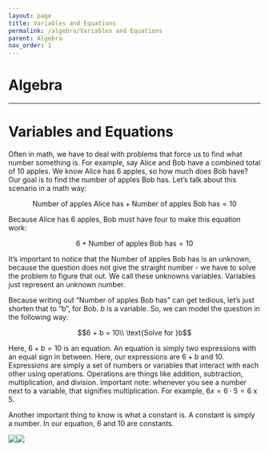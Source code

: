 ```yaml
---
layout: page
title: Variables and Equations
permalink: /algebra/Variables and Equations
parent: Algebra
nav_order: 1
---
```


# Algebra

---
# Variables and Equations

Often in math, we have to deal with problems that force us to find what number something is. For example, say Alice and Bob have a combined total of 10 apples. We know Alice has 6 apples, so how much does Bob have? Our goal is to find the number of apples Bob has. Let’s talk about this scenario in a math way:

$$\text{Number of apples Alice has} + \text{Number of apples Bob has} = 10$$

Because Alice has 6 apples, Bob must have four to make this equation work:

$$6 + \text{Number of apples Bob has} = 10$$

It’s important to notice that the Number of apples Bob has is an unknown, because the question does not give the straight number - we have to solve the problem to figure that out. We call these unknowns variables. Variables just represent an unknown number.

Because writing out “Number of apples Bob has” can get tedious, let’s just shorten that to “b”, for Bob. $b$ is a variable. So, we can model the question in the following way:

$$6 + b = 10\\
\text{Solve for }b$$

Here, $6 + b = 10$ is an equation. An equation is simply two expressions with an equal sign in between. Here, our expressions are $6 + b$ and $10$. Expressions are simply a set of numbers or variables that interact with each other using operations. Operations are things like addition, subtraction, multiplication, and division. Important note: whenever you see a number next to a variable, that signifies multiplication. For example, $6x = 6\cdot5 = 6$ x $5$.

Another important thing to know is what a constant is. A constant is simply a number. In our equation, $6$ and $10$ are constants.

![](https://lh4.googleusercontent.com/5Jm4SfoJqfxe5i2BwTKSmQK-hvhH6KZXy-t598Pd_WBXEQWO2Fnwub19D0StHCVdAe6_H1z4Kxgqn_DDc6H-jkj-pXGT5a1jRuIU4T-54OQDRXrWg_rIczRmiCEjCcFmF_gmx6uv1FVOC7SvPv1FTg)![](https://lh5.googleusercontent.com/fjP-igX7nSYmoKCHxgEOIYb4Lvh63uBze3QDiKP9RqJftlMax6svC1G75qRr-Yq2c5dzpAXgE1MUJcos--5gkPyqUQ71FsF3rY-KFtApz08mgQgAvDxQGUkNW81SQ2KEnzw4pyKuDypzXpfUOdR9gA)

